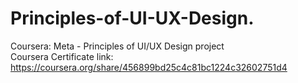 # Principles-of-UI-UX-Design.
Coursera: Meta - Principles of UI/UX Design project <br>
Coursera Certificate link: https://coursera.org/share/456899bd25c4c81bc1224c32602751d4
